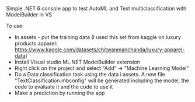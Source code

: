 Simple .NET 6 console app to test AutoML and Text multiclassification with ModelBuilder in VS

To use:
* In assets - put the training data (I used this set from kaggle on luxury products apparel: https://www.kaggle.com/datasets/chitwanmanchanda/luxury-apparel-data)
* Install Visual studio ML.NET ModelBuilder extension
* Right click on the project and select "Add" -> "Machine Learning Model"
* Do a Data classification task using the data i assets. A new file "TextClassification.mbconfig" will be generated including the model, the code to evaluate it and the code to use it
* Make a prediction by running the app
